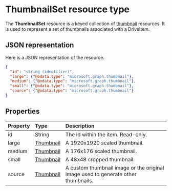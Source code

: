 # ThumbnailSet resource type

The **ThumbnailSet** resource is a keyed collection of [thumbnail](thumbnail.md) resources.
It is used to represent a set of thumbnails associated with a DriveItem.

## JSON representation

Here is a JSON representation of the resource.

<!-- {
  "blockType": "resource",
  "optionalProperties": ["source", "small", "medium", "large"],
  "openType": true,
  "keyProperty": "id",
  "@odata.type": "microsoft.graph.thumbnailSet"
} -->

```json
{
  "id": "string (identifier)",
  "large": {"@odata.type": "microsoft.graph.thumbnail"},
  "medium": {"@odata.type": "microsoft.graph.thumbnail"},
  "small": {"@odata.type": "microsoft.graph.thumbnail"},
  "source": {"@odata.type": "microsoft.graph.thumbnail"}
}
```

## Properties

| Property | Type                      | Description                                                                       |
|:---------|:--------------------------|:----------------------------------------------------------------------------------|
| id       | String                    | The id within the item. Read-only.                                                |
| large    | [Thumbnail](thumbnail.md) | A 1920x1920 scaled thumbnail.                                                     |
| medium   | [Thumbnail](thumbnail.md) | A 176x176 scaled thumbnail.                                                       |
| small    | [Thumbnail](thumbnail.md) | A 48x48 cropped thumbnail.                                                        |
| source   | [Thumbnail](thumbnail.md) | A custom thumbnail image or the original image used to generate other thumbnails. |


<!-- uuid: 8fcb5dbc-d5aa-4681-8e31-b001d5168d79
2015-10-25 14:57:30 UTC -->
<!-- {
  "type": "#page.annotation",
  "description": "thumbnailSet resource",
  "keywords": "",
  "section": "documentation",
  "tocPath": ""
}-->
